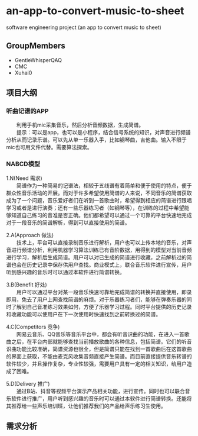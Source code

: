 # an-app-to-convert-music-to-sheet
software engineering project (an app to convert music to sheet)

## GroupMembers
- GentleWhisperQAQ
- CMC
- Xuhai0

## 项目大纲
### 听曲记谱的APP
&ensp;&ensp;&ensp;&ensp;利用手机mic采集音乐，然后分析音频数据，生成简谱。<br>
&ensp;&ensp;&ensp;&ensp;提示：可以是app，也可以是小程序，结合信号系统的知识，对声音进行频谱分析从而记录乐谱。可以先从单一乐器入手，比如钢琴曲，吉他曲。输入不限于mic也可用文件代替。需要算法探索。

### NABCD模型
1.N(Need 需求)   
&ensp;&ensp;&ensp;&ensp;简谱作为一种简易的记谱法，相较于五线谱有着简单和便于使用的特点，便于群众性音乐活动的开展。而对于许多希望使用简谱的人来说，不同音乐的简谱获取成为了一个问题，音乐爱好者们在听到一首歌曲时，希望得到相应的简谱进行跟唱学习或者是进行演奏；还有一些乐器练习者（如钢琴等），在训练的过程中希望能够知道自己练习的音准是否正确。他们都希望可以通过一个可靠的平台快速地完成对于一段音乐的简谱解析，得到可以直接使用的简谱。

2.A(Approach 做法)<br>
&ensp;&ensp;&ensp;&ensp;技术上，平台可以直接录制音乐进行解析，用户也可以上传本地的音乐，对声音进行频谱分析，利用机器学习算法训练已有音阶数据，用得到的模型对当前音频进行学习，解析后生成简谱。用户可以对已生成的简谱进行收藏，之前解析过的简谱也会在历史记录中保存供用户查找。商业模式上，联合音乐软件进行宣传，用户听到感兴趣的音乐时可以通过本软件进行简谱转换。

3.B(Benefit 好处)<br>
&ensp;&ensp;&ensp;&ensp;用户可以通过平台对某一段音乐快速可靠地完成简谱的转换并直接使用，即录即用，免去了用户上网查找简谱的麻烦。对于乐器练习者们，能够在弹奏乐器的同时了解到自己音准练习效果如何，方便了乐器学习过程。同时平台提供的历史记录和收藏功能可以使用户在下一次使用时快速找到之前转换过的简谱。

4.C(Competitors 竞争)<br>
&ensp;&ensp;&ensp;&ensp;网易云音乐、QQ音乐等音乐平台中，都会有听音识曲的功能，在进入一首歌曲之后，在平台内部就能够查找当前播放歌曲的各种信息，包括简谱。它们的听音识曲功能比较准确，简谱资源也很全，但是简谱只能在找到一首歌曲后在这首歌曲的界面上获取，不能由麦克风收集音频直接产生简谱。而目前直接提供音乐转谱的软件较少，并且操作复杂，专业性较强，需要用户具有一定的相关知识，给用户造成了困难。

5.D(Delivery 推广)<br>
&ensp;&ensp;&ensp;&ensp;通过B站、抖音等视频平台演示产品相关功能，进行宣传。同时也可以联合音乐软件进行推广，用户听到感兴趣的音乐时可以通过本软件进行简谱转换。还能将其推荐给一些声乐培训班，让他们推荐我们的产品给声乐练习生使用。

## 需求分析

